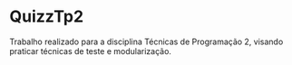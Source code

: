 # QuizzTp2
Trabalho realizado para a disciplina Técnicas de Programação 2, visando praticar
técnicas de teste e modularização.